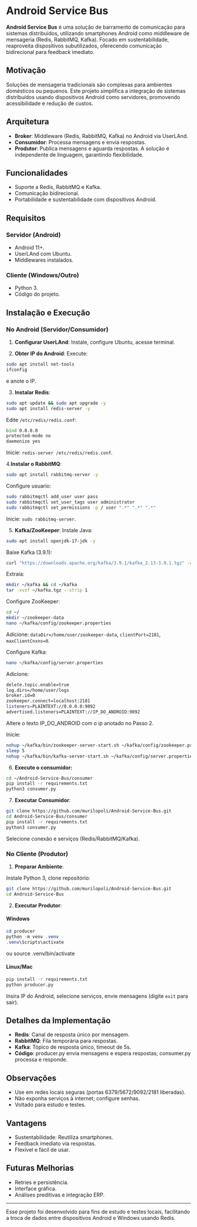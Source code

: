 # Android Service Bus

**Android Service Bus** é uma solução de barramento de comunicação para sistemas distribuídos, utilizando smartphones Android como middleware de mensageria (Redis, RabbitMQ, Kafka). Focado em sustentabilidade, reaproveita dispositivos subutilizados, oferecendo comunicação bidirecional para feedback imediato.

## Motivação
Soluções de mensageria tradicionais são complexas para ambientes domésticos ou pequenos. Este projeto simplifica a integração de sistemas distribuídos usando dispositivos Android como servidores, promovendo acessibilidade e redução de custos.

## Arquitetura
- **Broker**: Middleware (Redis, RabbitMQ, Kafka) no Android via UserLAnd.
- **Consumidor**: Processa mensagens e envia respostas.
- **Produtor**: Publica mensagens e aguarda respostas.
A solução é independente de linguagem, garantindo flexibilidade.

## Funcionalidades
- Suporte a Redis, RabbitMQ e Kafka.
- Comunicação bidirecional.
- Portabilidade e sustentabilidade com dispositivos Android.

## Requisitos
### Servidor (Android)
- Android 11+.
- UserLAnd com Ubuntu.
- Middlewares instalados.
### Cliente (Windows/Outro)
- Python 3.
- Código do projeto.

## Instalação e Execução
### No Android (Servidor/Consumidor)

1. **Configurar UserLAnd**: Instale, configure Ubuntu, acesse terminal.

2. **Obter IP do Android**: 
Execute:
```bash
sudo apt install net-tools
ifconfig 
```
e anote o IP.

3. **Instalar Redis**:
```bash
sudo apt update && sudo apt upgrade -y
sudo apt install redis-server -y
```
Edite `/etc/redis/redis.conf`: 
```bash
bind 0.0.0.0
protected-mode no
daemonize yes
```
Inicie: `redis-server /etc/redis/redis.conf`.

4.**Instalar o RabbitMQ**:
```bash
sudo apt install rabbitmq-server -y
```
Configure usuario:
```bash
sudo rabbitmqctl add_user user pass
sudo rabbitmqctl set_user_tags user administrator
sudo rabbitmqctl set_permissions -p / user ".*" ".*" ".*"
```

Inicie: `sudo rabbitmq-server`.

5. **Kafka/ZooKeeper**:
Instale Java:
```bash
sudo apt install openjdk-17-jdk -y
```

Baixe Kafka (3.9.1):
```bash
curl "https://downloads.apache.org/kafka/3.9.1/kafka_2.13-3.9.1.tgz" -o ~/kafka.tgz
```

Extraia:
```bash
mkdir ~/kafka && cd ~/kafka
tar -xvzf ~/kafka.tgz --strip 1
```

Configure ZooKeeper:
```bash
cd ~/
mkdir ~/zookeeper-data
nano ~/kafka/config/zookeeper.properties
```
Adicione: `dataDir=/home/user/zookeeper-data`, `clientPort=2181`, `maxClientCnxns=0`.

Configure Kafka:
```bash
nano ~/kafka/config/server.properties
```
Adicione:
```bash
delete.topic.enable=true
log.dirs=/home/user/logs
broker.id=0
zookeeper.connect=localhost:2181
listeners=PLAINTEXT://0.0.0.0:9092
advertised.listeners=PLAINTEXT://IP_DO_ANDROID:9092
```
Altere o texto IP_DO_ANDROID com o ip anotado no Passo 2.

Inicie:
```bash
nohup ~/kafka/bin/zookeeper-server-start.sh ~/kafka/config/zookeeper.properties > ~/zookeeper.log 2>&1 &
sleep 5
nohup ~/kafka/bin/kafka-server-start.sh ~/kafka/config/server.properties > ~/kafka.log 2>&1 &
```

6. **Execute o consumidor:**

```bash
cd ~/Android-Service-Bus/consumer
pip install -r requirements.txt
python3 consumer.py
```

7. **Executar Consumidor**:
```bash
git clone https://github.com/murilopoli/Android-Service-Bus.git
cd Android-Service-Bus/consumer
pip install -r requirements.txt
python3 consumer.py
```
Selecione conexão e serviços (Redis/RabbitMQ/Kafka).

### No Cliente (Produtor)
1. **Preparar Ambiente**:

Instale Python 3, clone repositório:
```bash
git clone https://github.com/murilopoli/Android-Service-Bus.git
cd Android-Service-Bus
```
2. **Executar Produtor**:
#### Windows
```powershell
cd producer
python -m venv .venv
.venv\Scripts\activate
```
ou source .venv/bin/activate 

#### Linux/Mac
```bash
pip install -r requirements.txt
python producer.py
```
Insira IP do Android, selecione serviços, envie mensagens (digite `exit` para sair).

## Detalhes da Implementação
- **Redis**: Canal de resposta único por mensagem.
- **RabbitMQ**: Fila temporária para respostas.
- **Kafka**: Tópico de resposta único, timeout de 5s.
- **Código**: producer.py envia mensagens e espera respostas; consumer.py processa e responde.

## Observações
- Use em redes locais seguras (portas 6379/5672/9092/2181 liberadas).
- Não exponha serviços à internet; configure senhas.
- Voltado para estudo e testes.

## Vantagens
- Sustentabilidade: Reutiliza smartphones.
- Feedback imediato via respostas.
- Flexível e fácil de usar.

## Futuras Melhorias
- Retries e persistência.
- Interface gráfica.
- Análises preditivas e integração ERP.

---

Esse projeto foi desenvolvido para fins de estudo e testes locais, facilitando a troca de dados entre dispositivos Android e Windows usando Redis.

